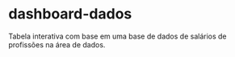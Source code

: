 # dashboard-dados
Tabela interativa com base em uma base de dados de salários de profissões na área de dados.
